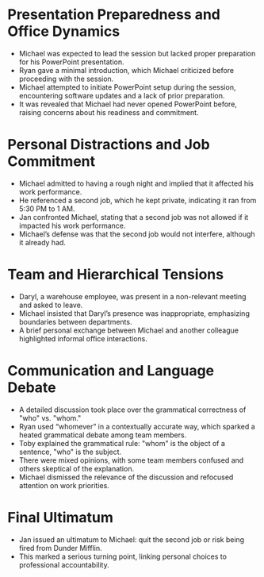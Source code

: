 # Presentation Preparedness and Office Dynamics

- Michael was expected to lead the session but lacked proper preparation for his PowerPoint presentation.
- Ryan gave a minimal introduction, which Michael criticized before proceeding with the session.
- Michael attempted to initiate PowerPoint setup during the session, encountering software updates and a lack of prior preparation.
- It was revealed that Michael had never opened PowerPoint before, raising concerns about his readiness and commitment.

# Personal Distractions and Job Commitment

- Michael admitted to having a rough night and implied that it affected his work performance.
- He referenced a second job, which he kept private, indicating it ran from 5:30 PM to 1 AM.
- Jan confronted Michael, stating that a second job was not allowed if it impacted his work performance.
- Michael’s defense was that the second job would not interfere, although it already had.

# Team and Hierarchical Tensions

- Daryl, a warehouse employee, was present in a non-relevant meeting and asked to leave.
- Michael insisted that Daryl’s presence was inappropriate, emphasizing boundaries between departments.
- A brief personal exchange between Michael and another colleague highlighted informal office interactions.

# Communication and Language Debate

- A detailed discussion took place over the grammatical correctness of "who" vs. "whom."
- Ryan used “whomever” in a contextually accurate way, which sparked a heated grammatical debate among team members.
- Toby explained the grammatical rule: "whom" is the object of a sentence, "who" is the subject.
- There were mixed opinions, with some team members confused and others skeptical of the explanation.
- Michael dismissed the relevance of the discussion and refocused attention on work priorities.

# Final Ultimatum

- Jan issued an ultimatum to Michael: quit the second job or risk being fired from Dunder Mifflin.
- This marked a serious turning point, linking personal choices to professional accountability.
